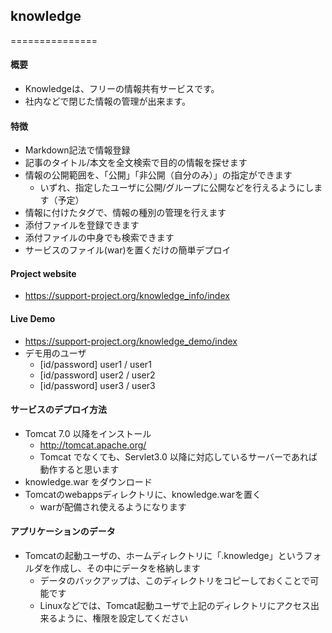 ## knowledge

===============

#### 概要
- Knowledgeは、フリーの情報共有サービスです。
- 社内などで閉じた情報の管理が出来ます。

#### 特徴
- Markdown記法で情報登録
- 記事のタイトル/本文を全文検索で目的の情報を探せます
- 情報の公開範囲を、「公開」「非公開（自分のみ）」の指定ができます
   - いずれ、指定したユーザに公開/グループに公開などを行えるようにします（予定）
- 情報に付けたタグで、情報の種別の管理を行えます
- 添付ファイルを登録できます
- 添付ファイルの中身でも検索できます
- サービスのファイル(war)を置くだけの簡単デプロイ

#### Project website
- https://support-project.org/knowledge_info/index


#### Live Demo
- https://support-project.org/knowledge_demo/index
- デモ用のユーザ
   - [id/password] user1 / user1
   - [id/password] user2 / user2
   - [id/password] user3 / user3

#### サービスのデプロイ方法
- Tomcat 7.0 以降をインストール
   - http://tomcat.apache.org/
   - Tomcat でなくても、Servlet3.0 以降に対応しているサーバーであれば動作すると思います
- knowledge.war をダウンロード
- Tomcatのwebappsディレクトリに、knowledge.warを置く
   - warが配備され使えるようになります

#### アプリケーションのデータ
- Tomcatの起動ユーザの、ホームディレクトリに「.knowledge」というフォルダを作成し、その中にデータを格納します
   - データのバックアップは、このディレクトリをコピーしておくことで可能です
   - Linuxなどでは、Tomcat起動ユーザで上記のディレクトリにアクセス出来るように、権限を設定してください

